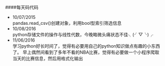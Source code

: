 ####每天码代码
- 10/07/2015   
  pandas.read_csv()创建对象，利用bool型索引筛选信息
- 10/08/2016  
  python存储文件的操作与线性代数，今晚略微头痛状态不佳╮(╯▽╰)╭
- 11/06/2016  
  学习python好长时间了，觉得有必要用自己的python知识做点有趣的小东西了。
  早上偶然间看到了多年不看的NBA比赛，觉得有必要做一个小程序爬取当天的比赛信息，然后用格式化输出
